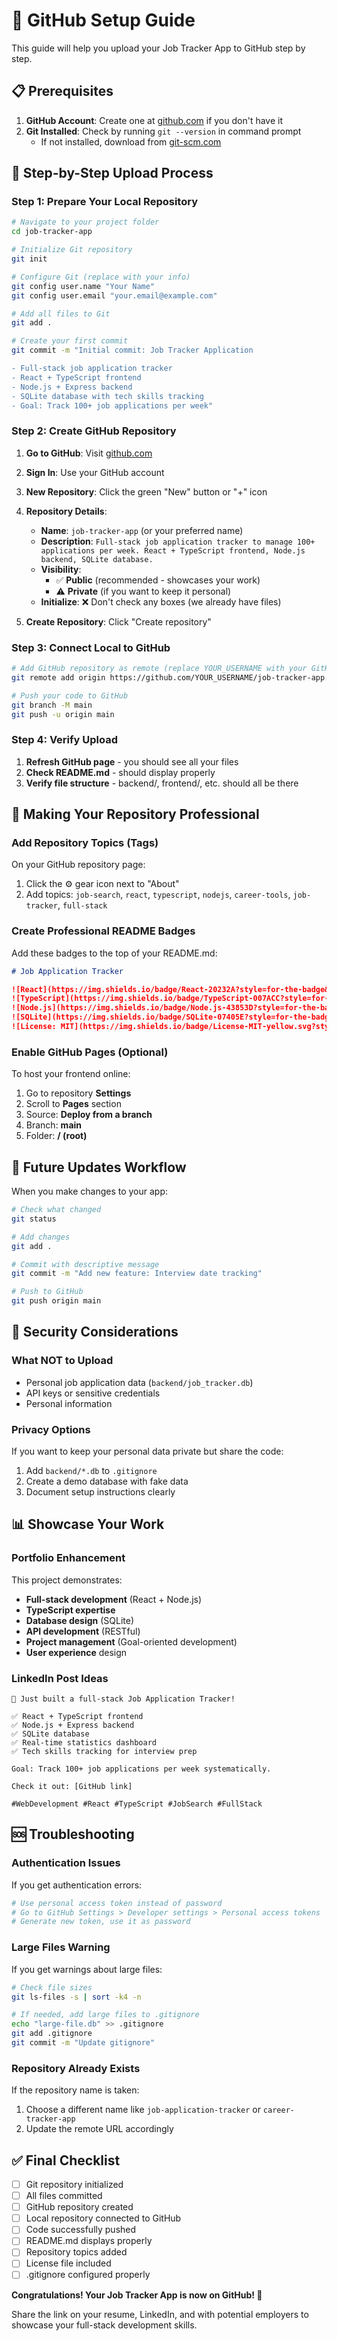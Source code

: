 # 🚀 GitHub Setup Guide

This guide will help you upload your Job Tracker App to GitHub step by step.

## 📋 Prerequisites

1. **GitHub Account**: Create one at [github.com](https://github.com) if you don't have it
2. **Git Installed**: Check by running `git --version` in command prompt
   - If not installed, download from [git-scm.com](https://git-scm.com/)

## 🎯 Step-by-Step Upload Process

### Step 1: Prepare Your Local Repository

```bash
# Navigate to your project folder
cd job-tracker-app

# Initialize Git repository
git init

# Configure Git (replace with your info)
git config user.name "Your Name"
git config user.email "your.email@example.com"

# Add all files to Git
git add .

# Create your first commit
git commit -m "Initial commit: Job Tracker Application

- Full-stack job application tracker
- React + TypeScript frontend
- Node.js + Express backend
- SQLite database with tech skills tracking
- Goal: Track 100+ job applications per week"
```

### Step 2: Create GitHub Repository

1. **Go to GitHub**: Visit [github.com](https://github.com)
2. **Sign In**: Use your GitHub account
3. **New Repository**: Click the green "New" button or "+" icon
4. **Repository Details**:
   - **Name**: `job-tracker-app` (or your preferred name)
   - **Description**: `Full-stack job application tracker to manage 100+ applications per week. React + TypeScript frontend, Node.js backend, SQLite database.`
   - **Visibility**:
     - ✅ **Public** (recommended - showcases your work)
     - ⚠️ **Private** (if you want to keep it personal)
   - **Initialize**: ❌ Don't check any boxes (we already have files)

5. **Create Repository**: Click "Create repository"

### Step 3: Connect Local to GitHub

```bash
# Add GitHub repository as remote (replace YOUR_USERNAME with your GitHub username)
git remote add origin https://github.com/YOUR_USERNAME/job-tracker-app.git

# Push your code to GitHub
git branch -M main
git push -u origin main
```

### Step 4: Verify Upload

1. **Refresh GitHub page** - you should see all your files
2. **Check README.md** - should display properly
3. **Verify file structure** - backend/, frontend/, etc. should all be there

## 🎨 Making Your Repository Professional

### Add Repository Topics (Tags)
On your GitHub repository page:
1. Click the ⚙️ gear icon next to "About"
2. Add topics: `job-search`, `react`, `typescript`, `nodejs`, `career-tools`, `job-tracker`, `full-stack`

### Create Professional README Badges
Add these badges to the top of your README.md:

```markdown
# Job Application Tracker

![React](https://img.shields.io/badge/React-20232A?style=for-the-badge&logo=react&logoColor=61DAFB)
![TypeScript](https://img.shields.io/badge/TypeScript-007ACC?style=for-the-badge&logo=typescript&logoColor=white)
![Node.js](https://img.shields.io/badge/Node.js-43853D?style=for-the-badge&logo=node.js&logoColor=white)
![SQLite](https://img.shields.io/badge/SQLite-07405E?style=for-the-badge&logo=sqlite&logoColor=white)
![License: MIT](https://img.shields.io/badge/License-MIT-yellow.svg?style=for-the-badge)
```

### Enable GitHub Pages (Optional)
To host your frontend online:
1. Go to repository **Settings**
2. Scroll to **Pages** section
3. Source: **Deploy from a branch**
4. Branch: **main**
5. Folder: **/ (root)**

## 🔄 Future Updates Workflow

When you make changes to your app:

```bash
# Check what changed
git status

# Add changes
git add .

# Commit with descriptive message
git commit -m "Add new feature: Interview date tracking"

# Push to GitHub
git push origin main
```

## 🔐 Security Considerations

### What NOT to Upload
- Personal job application data (`backend/job_tracker.db`)
- API keys or sensitive credentials
- Personal information

### Privacy Options
If you want to keep your personal data private but share the code:
1. Add `backend/*.db` to `.gitignore`
2. Create a demo database with fake data
3. Document setup instructions clearly

## 📊 Showcase Your Work

### Portfolio Enhancement
This project demonstrates:
- **Full-stack development** (React + Node.js)
- **TypeScript expertise**
- **Database design** (SQLite)
- **API development** (RESTful)
- **Project management** (Goal-oriented development)
- **User experience** design

### LinkedIn Post Ideas
```text
🚀 Just built a full-stack Job Application Tracker!

✅ React + TypeScript frontend
✅ Node.js + Express backend
✅ SQLite database
✅ Real-time statistics dashboard
✅ Tech skills tracking for interview prep

Goal: Track 100+ job applications per week systematically.

Check it out: [GitHub link]

#WebDevelopment #React #TypeScript #JobSearch #FullStack
```

## 🆘 Troubleshooting

### Authentication Issues
If you get authentication errors:
```bash
# Use personal access token instead of password
# Go to GitHub Settings > Developer settings > Personal access tokens
# Generate new token, use it as password
```

### Large Files Warning
If you get warnings about large files:
```bash
# Check file sizes
git ls-files -s | sort -k4 -n

# If needed, add large files to .gitignore
echo "large-file.db" >> .gitignore
git add .gitignore
git commit -m "Update gitignore"
```

### Repository Already Exists
If the repository name is taken:
1. Choose a different name like `job-application-tracker` or `career-tracker-app`
2. Update the remote URL accordingly

## ✅ Final Checklist

- [ ] Git repository initialized
- [ ] All files committed
- [ ] GitHub repository created
- [ ] Local repository connected to GitHub
- [ ] Code successfully pushed
- [ ] README.md displays properly
- [ ] Repository topics added
- [ ] License file included
- [ ] .gitignore configured properly

**Congratulations! Your Job Tracker App is now on GitHub! 🎉**

Share the link on your resume, LinkedIn, and with potential employers to showcase your full-stack development skills.